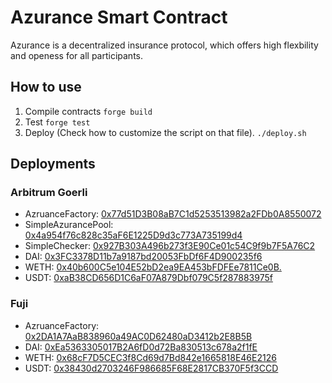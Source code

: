 # Azurance Smart Contract
Azurance is a decentralized insurance protocol, which offers high flexbility and openess for all participants.

## How to use
1. Compile contracts
`forge build`
2. Test
`forge test`
3. Deploy (Check how to customize the script on that file).
`./deploy.sh`

## Deployments

### Arbitrum Goerli
- AzruanceFactory: [0x77d51D3B08aB7C1d5253513982a2FDb0A8550072](https://goerli.arbiscan.io/address/0x77d51d3b08ab7c1d5253513982a2fdb0a8550072)
- SimpleAzurancePool: [0x4a954f76c828c35aF6E1225D9d3c773A735199d4](https://goerli.arbiscan.io/address/0x4a954f76c828c35aF6E1225D9d3c773A735199d4)
- SimpleChecker: [0x927B303A496b273f3E90Ce01c54C9f9b7F5A76C2](https://goerli.arbiscan.io/address/0x927B303A496b273f3E90Ce01c54C9f9b7F5A76C2)
- DAI: [0x3FC3378D11b7a9187bd20053FbDf6F4D900235f6](https://goerli.arbiscan.io/address/0x3FC3378D11b7a9187bd20053FbDf6F4D900235f6)
- WETH: [0x40b600C5e104E52bD2ea9EA453bFDFEe7811Ce0B.](https://goerli.arbiscan.io/address/0x40b600C5e104E52bD2ea9EA453bFDFEe7811Ce0B.)
- USDT: [0xaB38CD656D1C6aF07A879Dbf079C5f287883975f](https://goerli.arbiscan.io/address/0xaB38CD656D1C6aF07A879Dbf079C5f287883975f)

### Fuji
- AzruanceFactory: [0x2DA1A7AaB838960a49AC0D62480aD3412b2E8B5B](https://testnet.snowtrace.io/address/0x2DA1A7AaB838960a49AC0D62480aD3412b2E8B5B)
- DAI: [0xEa5363305017B2A6fD0d72Ba830513c678a2f1fE](https://testnet.snowtrace.io/address/0xEa5363305017B2A6fD0d72Ba830513c678a2f1fE)
- WETH: [0x68cF7D5CEC3f8Cd69d7Bd842e1665818E46E2126](https://testnet.snowtrace.io/address/0x68cF7D5CEC3f8Cd69d7Bd842e1665818E46E2126)
- USDT: [0x38430d2703246F986685F68E2817CB370F5f3CCD](https://testnet.snowtrace.io/address/0x38430d2703246F986685F68E2817CB370F5f3CCD)